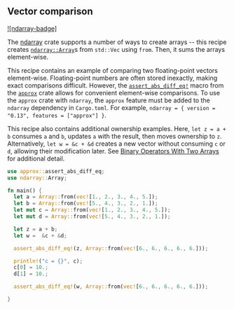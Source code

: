 ## Vector comparison
[![ndarray-badge]][ndarray]

The [ndarray] crate supports a number of ways to create arrays -- this recipe creates 
[`ndarray::Array`]s from `std::Vec` using `from`. Then, it sums the arrays element-wise.

This recipe contains an example of comparing two floating-point vectors element-wise. 
Floating-point numbers are often stored inexactly, making exact comparisons difficult. 
However, the [`assert_abs_diff_eq!`] macro from the [`approx`] crate allows for convenient 
element-wise comparisons. To use the `approx` crate with `ndarray`, the `approx` 
feature must be added to the `ndarray` dependency in `Cargo.toml`. For example, 
`ndarray = { version = "0.13", features = ["approx"] }`.

This recipe also contains additional ownership examples. Here, `let z = a + b` consumes 
`a` and `b`, updates `a` with the result, then moves ownership to `z`. Alternatively, 
`let w = &c + &d` creates a new vector without consuming `c` or `d`, allowing 
their modification later. See [Binary Operators With Two Arrays] for additional detail.

```rust
use approx::assert_abs_diff_eq;
use ndarray::Array;

fn main() {
  let a = Array::from(vec![1., 2., 3., 4., 5.]);
  let b = Array::from(vec![5., 4., 3., 2., 1.]);
  let mut c = Array::from(vec![1., 2., 3., 4., 5.]);
  let mut d = Array::from(vec![5., 4., 3., 2., 1.]);

  let z = a + b;
  let w =  &c + &d;

  assert_abs_diff_eq!(z, Array::from(vec![6., 6., 6., 6., 6.]));

  println!("c = {}", c);
  c[0] = 10.;
  d[1] = 10.;

  assert_abs_diff_eq!(w, Array::from(vec![6., 6., 6., 6., 6.]));

}
```

[`approx`]: https://docs.rs/approx/*/approx/index.html
[`assert_abs_diff_eq!`]: https://docs.rs/approx/*/approx/macro.assert_abs_diff_eq.html
[Binary Operators With Two Arrays]: https://docs.rs/ndarray/*/ndarray/struct.ArrayBase.html#binary-operators-with-two-arrays
[ndarray]: https://docs.rs/crate/ndarray/*
[`ndarray::Array`]: https://docs.rs/ndarray/*/ndarray/struct.ArrayBase.html
